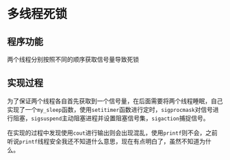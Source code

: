 # 多线程死锁
## 程序功能
两个线程分别按照不同的顺序获取信号量导致死锁

## 实现过程
为了保证两个线程各自首先获取到一个信号量，在后面需要将两个线程睡眠，自己实现了一个`my_sleep`函数，使用`setitimer`函数进行定时，`sigprocmask`对信号进行阻塞，`sigsuspend`主动阻塞进程并设置阻塞信号集，`sigaction`捕捉信号。

在实现的过程中发现使用`cout`进行输出则会出现混乱，使用`printf`则不会，之前听说`printf`线程安全我还不知道什么意思，现在有点明白了，虽然不知道为什么。

